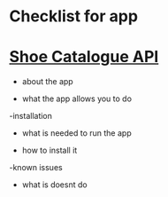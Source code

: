 # Checklist for app

# [Shoe Catalogue API](https://github.com/shannonsn/shoes_api)

* about the app


* what the app allows you to do


-installation
* what is needed to run the app


* how to install it


-known issues
* what is doesnt do
